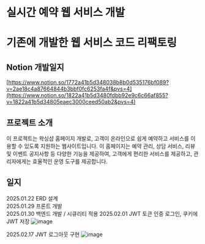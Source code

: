 # 실시간 예약 웹 서비스 개발 
# 기존에 개발한 웹 서비스 코드 리팩토링 

## Notion 개발일지
[https://www.notion.so/1772a41b5d348038b8b0d535176bf089?v=2ae18c4a87664844b3bbf0fc6253fa4f&pvs=4](https://www.notion.so/1822a41b5d3480fdbb92e9c6c66af855?v=1822a41b5d34805eaec3000ceed50ab2&pvs=4)

## 프로젝트 소개
이 프로젝트는 왁싱샵 홈페이지 개발로, 고객이 온라인으로 쉽게 예약하고 서비스를 이용할 수 있도록 지원하는 웹사이트입니다. 
이 홈페이지는 예약 관리, 상담 서비스, 리뷰 및 이벤트 공지사항 등 다양한 기능을 제공하여, 고객에게 편리한 서비스를 제공하고, 관리자에게는 효율적인 운영 도구를 제공합니다.

## 일지
2025.01.22 ERD 설계<br>
2025.01.29 프론트 개발 <br>
2025.01.30 백엔드 개발 / 시큐리티 적용
2025.02.01 JWT 토큰 인증 로그인, 쿠키에 JWT 저장 
![image](https://github.com/user-attachments/assets/58e1534d-7340-4655-b699-712c5db17ec7)

2025.02.17 JWT 로그아웃 구현 
![image](https://github.com/user-attachments/assets/9146e891-10f0-4c68-b388-50b0d52829da)
